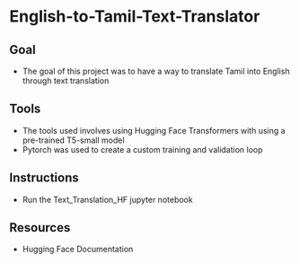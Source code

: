 # English-to-Tamil-Text-Translator

## Goal
- The goal of this project was to have a way to translate Tamil into English through text translation

## Tools
- The tools used involves using Hugging Face Transformers with using a pre-trained T5-small model
- Pytorch was used to create a custom training and validation loop

## Instructions
- Run the Text_Translation_HF jupyter notebook

## Resources
- Hugging Face Documentation
